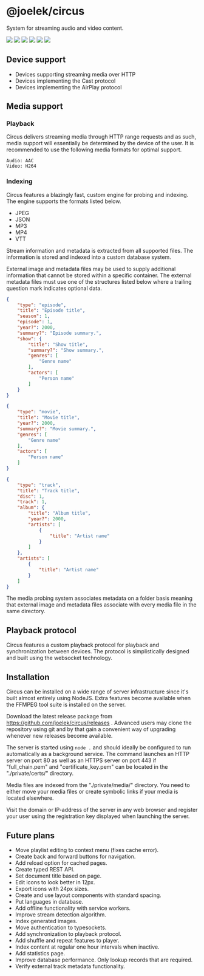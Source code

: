 # @joelek/circus

System for streaming audio and video content.

![](./public/images/artist.png)
![](./public/images/genre.png)
![](./public/images/movie.png)
![](./public/images/search.png)
![](./public/images/show.png)
![](./public/images/year.png)

## Device support

* Devices supporting streaming media over HTTP
* Devices implementing the Cast protocol
* Devices implementing the AirPlay protocol

## Media support

### Playback

Circus delivers streaming media through HTTP range requests and as such, media support will essentially be determined by the device of the user. It is recommended to use the following media formats for optimal support.

```
Audio: AAC
Video: H264
```

### Indexing

Circus features a blazingly fast, custom engine for probing and indexing. The engine supports the formats listed below.

* JPEG
* JSON
* MP3
* MP4
* VTT

Stream information and metadata is extracted from all supported files. The information is stored and indexed into a custom database system.

External image and metadata files may be used to supply additional information that cannot be stored within a specific container. The external metadata files must use one of the structures listed below where a trailing question mark indicates optional data.

```json
{
	"type": "episode",
	"title": "Episode title",
	"season": 1,
	"episode": 1,
	"year?": 2000,
	"summary?": "Episode summary.",
	"show": {
		"title": "Show title",
		"summary?": "Show summary.",
		"genres": [
			"Genre name"
		],
		"actors": [
			"Person name"
		]
	}
}
```

```json
{
	"type": "movie",
	"title": "Movie title",
	"year?": 2000,
	"summary?": "Movie summary.",
	"genres": [
		"Genre name"
	],
	"actors": [
		"Person name"
	]
}
```

```json
{
	"type": "track",
	"title": "Track title",
	"disc": 1,
	"track": 1,
	"album": {
		"title": "Album title",
		"year?": 2000,
		"artists": [
			{
				"title": "Artist name"
			}
		]
	},
	"artists": [
		{
			"title": "Artist name"
		}
	]
}
```

The media probing system associates metadata on a folder basis meaning that external image and metadata files associate with every media file in the same directory.

## Playback protocol

Circus features a custom playback protocol for playback and synchronization between devices. The protocol is simplistically designed and built using the websocket technology.

## Installation

Circus can be installed on a wide range of server infrastructure since it's built almost entirely using NodeJS. Extra features become available when the FFMPEG tool suite is installed on the server.

Download the latest release package from https://github.com/joelek/circus/releases . Advanced users may clone the repository using git and by that gain a convenient way of upgrading whenever new releases become available.

The server is started using `node .` and should ideally be configured to run automatically as a background service. The command launches an HTTP server on port 80 as well as an HTTPS server on port 443 if "full_chain.pem" and "certificate_key.pem" can be located in the "./private/certs/" directory.

Media files are indexed from the "./private/media/" directory. You need to either move your media files or create symbolic links if your media is located elsewhere.

Visit the domain or IP-address of the server in any web browser and register your user using the registration key displayed when launching the server.

## Future plans

* Move playlist editing to context menu (fixes cache error).
* Create back and forward buttons for navigation.
* Add reload option for cached pages.
* Create typed REST API.
* Set document title based on page.
* Edit icons to look better in 12px.
* Export icons with 24px sizes.
* Create and use layout components with standard spacing.
* Put languages in database.
* Add offline functionality with service workers.
* Improve stream detection algorithm.
* Index generated images.
* Move authentication to typesockets.
* Add synchronization to playback protocol.
* Add shuffle and repeat features to player.
* Index content at regular one hour intervals when inactive.
* Add statistics page.
* Improve database performance. Only lookup records that are required.
* Verify external track metadata functionality.
